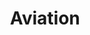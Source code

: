 ---
title: Aviation
longTitle: 'Aviation'
tags:
- gccommon
broaderTerm:
- "[[Civil aviation Military aviation]]"
french:
- "[[Aviation]]"
relatedTerm:
- "[[Aircraft Aviation industry Air transport Aeronauti]]"
use:
- "[[Aeronautics Air navigation]]"
---